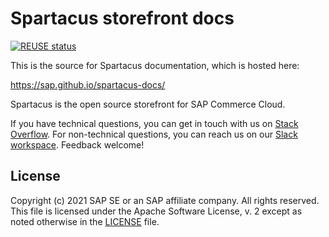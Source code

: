 # Spartacus storefront docs

[![REUSE status](https://api.reuse.software/badge/github.com/SAP/spartacus-docs)](https://api.reuse.software/info/github.com/SAP/spartacus-docs)

This is the source for Spartacus documentation, which is hosted here:

https://sap.github.io/spartacus-docs/

Spartacus is the open source storefront for SAP Commerce Cloud.

If you have technical questions, you can get in touch with us on [Stack Overflow](https://stackoverflow.com/questions/tagged/spartacus-storefront). For non-technical questions, you can reach us on our [Slack workspace](https://join.slack.com/t/spartacus-storefront/shared_invite/zt-jekftqo0-HP6xt6IF~ffVB2cGG66fcQ). Feedback welcome!

## License

Copyright (c) 2021 SAP SE or an SAP affiliate company. All rights reserved.
This file is licensed under the Apache Software License, v. 2 except as noted otherwise in the [LICENSE](LICENSE) file.

